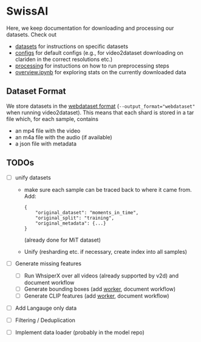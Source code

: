 # SwissAI

Here, we keep documentation for downloading and processing our datasets. Check out
- [datasets](./datasets/) for instructions on specific datasets
- [configs](./configs/) for default configs (e.g., for video2dataset downloading on clariden in the correct resolutions etc.)
- [processing](./processing/) for instuctions on how to run preprocessing steps
- [overview.ipynb](./dataset_overview.ipynb) for exploring stats on the currently downloaded data


## Dataset Format

We store datasets in the [webdataset format](https://github.com/webdataset/webdataset?tab=readme-ov-file#the-webdataset-format) (`--output_format="webdataset"` when running video2dataset). This means that each shard is stored in a tar file which, for each sample, contains 
- an mp4 file with the video
- an m4a file with the audio (if available)
- a json file with metadata



## TODOs
- [ ] unify datasets
    - make sure each sample can be traced back to where it came from. Add:
        ```
        {
            "original_dataset": "moments_in_time",
            "original_split": "training",
            "original_metadata": {...}
        }
        ```
        (already done for MiT dataset)

    - Unify (resharding etc. if necessary, create index into all samples)

- [ ] Generate missing features
    - [ ] Run WhsiperX over all videos (already supported by v2d) and document workflow
    - [ ] Generate bounding boxes (add [worker](/video2dataset/workers), document workflow)
    - [ ] Generate CLIP features (add [worker](/video2dataset/workers), document workflow)

- [ ] Add Langauge only data
- [ ] Filtering / Deduplication
- [ ] Implement data loader (probably in the model repo)
